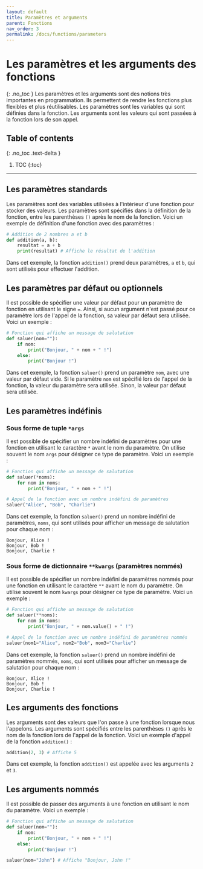 ```yaml
---
layout: default
title: Paramètres et arguments
parent: Fonctions
nav_order: 3
permalink: /docs/functions/parameters
---
```


# Les paramètres et les arguments des fonctions
{: .no_toc }
Les paramètres et les arguments sont des notions très importantes en programmation. Ils permettent de rendre les fonctions plus flexibles et plus réutilisables. Les paramètres sont les variables qui sont définies dans la fonction. Les arguments sont les valeurs qui sont passées à la fonction lors de son appel.

## Table of contents
{: .no_toc .text-delta }

1. TOC
{:toc}

---

## Les paramètres standards
Les paramètres sont des variables utilisées à l'intérieur d'une fonction pour stocker des valeurs. Les paramètres sont spécifiés dans la définition de la fonction, entre les parenthèses `()` après le nom de la fonction. Voici un exemple de définition d'une fonction avec des paramètres :
```python
# Addition de 2 nombres a et b
def addition(a, b):
    resultat = a + b
    print(resultat) # Affiche le résultat de l'addition
```

Dans cet exemple, la fonction `addition()` prend deux paramètres, `a` et `b`, qui sont utilisés pour effectuer l'addition.

## Les paramètres par défaut ou optionnels
Il est possible de spécifier une valeur par défaut pour un paramètre de fonction en utilisant le signe `=`. Ainsi, si aucun argument n'est passé pour ce paramètre lors de l'appel de la fonction, sa valeur par défaut sera utilisée. Voici un exemple :
```python
# Fonction qui affiche un message de salutation
def saluer(nom=""):
    if nom:
        print("Bonjour, " + nom + " !")
    else:
        print("Bonjour !")
```

Dans cet exemple, la fonction `saluer()` prend un paramètre `nom`, avec une valeur par défaut vide. Si le paramètre `nom` est spécifié lors de l'appel de la fonction, la valeur du paramètre sera utilisée. Sinon, la valeur par défaut sera utilisée.

## Les paramètres indéfinis

### Sous forme de tuple `*args`
Il est possible de spécifier un nombre indéfini de paramètres pour une fonction en utilisant le caractère `*` avant le nom du paramètre. On utilise souvent le nom `args` pour désigner ce type de paramètre. Voici un exemple :
```python
# Fonction qui affiche un message de salutation
def saluer(*noms):
    for nom in noms:
        print("Bonjour, " + nom + " !")

# Appel de la fonction avec un nombre indéfini de paramètres
saluer("Alice", "Bob", "Charlie")
```

Dans cet exemple, la fonction `saluer()` prend un nombre indéfini de paramètres, `noms`, qui sont utilisés pour afficher un message de salutation pour chaque nom :
```
Bonjour, Alice !
Bonjour, Bob !
Bonjour, Charlie !
```

### Sous forme de dictionnaire `**kwargs` (paramètres nommés)
Il est possible de spécifier un nombre indéfini de paramètres nommés pour une fonction en utilisant le caractère `**` avant le nom du paramètre. On utilise souvent le nom `kwargs` pour désigner ce type de paramètre. Voici un exemple :
```python
# Fonction qui affiche un message de salutation
def saluer(**noms):
    for nom in noms:
        print("Bonjour, " + nom.value() + " !")

# Appel de la fonction avec un nombre indéfini de paramètres nommés
saluer(nom1="Alice", nom2="Bob", nom3="Charlie")
```

Dans cet exemple, la fonction `saluer()` prend un nombre indéfini de paramètres nommés, `noms`, qui sont utilisés pour afficher un message de salutation pour chaque nom :
```
Bonjour, Alice !
Bonjour, Bob !
Bonjour, Charlie !
```

## Les arguments des fonctions
Les arguments sont des valeurs que l'on passe à une fonction lorsque nous l'appelons. Les arguments sont spécifiés entre les parenthèses `()` après le nom de la fonction lors de l'appel de la fonction. Voici un exemple d'appel de la fonction `addition()` :
```python
addition(2, 3) # Affiche 5
```

Dans cet exemple, la fonction `addition()` est appelée avec les arguments `2` et `3`.

## Les arguments nommés
Il est possible de passer des arguments à une fonction en utilisant le nom du paramètre. Voici un exemple :
```python
# Fonction qui affiche un message de salutation
def saluer(nom=""):
    if nom:
        print("Bonjour, " + nom + " !")
    else:
        print("Bonjour !")

saluer(nom="John") # Affiche "Bonjour, John !"
```

